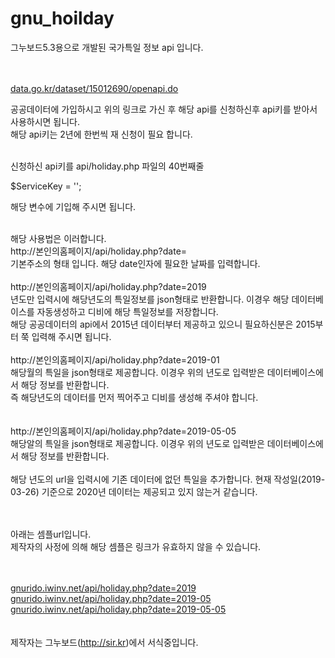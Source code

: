 # gnu_hoilday

그누보드5.3용으로 개발된 국가특일 정보 api 입니다.

<br>
<br>
<a href="https://www.data.go.kr/dataset/15012690/openapi.do" target="_blank">data.go.kr/dataset/15012690/openapi.do</a>

공공데이터에 가입하시고 위의 링크로 가신 후 해당 api를 신청하신후
api키를 받아서 사용하시면 됩니다.
<br>
해당 api키는 2년에 한번씩 재 신청이 필요 합니다.

<br>
신청하신 api키를 
api/holiday.php 파일의 40번째줄

$ServiceKey = '';

해당 변수에 기입해 주시면 됩니다.

<br>
해당 사용법은 이러합니다.

<br>
http://본인의홈페이지/api/holiday.php?date=
<br>
기본주소의 형태 입니다. 해당 date인자에 필요한 날짜를 입력합니다.
<br><br>
http://본인의홈페이지/api/holiday.php?date=2019
<br>
년도만 입력시에 해당년도의 특일정보를 json형태로 반환합니다. 이경우 해당 데이터베이스를 자동생성하고 디비에 해당 특일정보를 저장합니다.
<br>
해당 공공데이터의 api에서 2015년 데이터부터 제공하고 있으니 필요하신분은 2015부터 쭉 입력해 주시면 됩니다.
<br>
<br>
http://본인의홈페이지/api/holiday.php?date=2019-01
<br>
해당월의 특일을 json형태로 제공합니다. 이경우 위의 년도로 입력받은 데이터베이스에서 해당 정보를 반환합니다.
<br>
즉 해당년도의 데이터를 먼저 찍어주고 디비를 생성해 주셔야 합니다.
<br>
<br><br>
http://본인의홈페이지/api/holiday.php?date=2019-05-05
<br>
해당알의 특일을 json형태로 제공합니다. 이경우 위의 년도로 입력받은 데이터베이스에서 해당 정보를 반환합니다.

<br>
<br>
해당 년도의 url을 입력시에 기존 데이터에 없던 특일을 추가합니다.
현재 작성일(2019-03-26) 기준으로 2020년 데이터는 제공되고 있지 않는거 같습니다.

<br><br>
아래는 셈플url입니다. 
<br>
제작자의 사정에 의해 해당 셈플은 링크가 유효하지 않을 수 있습니다.

<br><br>
<a href="http://gnurido.iwinv.net/api/holiday.php?date=2019" target="_blank">gnurido.iwinv.net/api/holiday.php?date=2019</a>
<br>
<a href="http://gnurido.iwinv.net/api/holiday.php?date=2019-05" target="_blank">gnurido.iwinv.net/api/holiday.php?date=2019-05</a>
<br>
<a href="http://gnurido.iwinv.net/api/holiday.php?date=2019-05-05" target="_blank">gnurido.iwinv.net/api/holiday.php?date=2019-05-05</a>
<br><br><br>
제작자는 그누보드(http://sir.kr)에서 서식중입니다.
